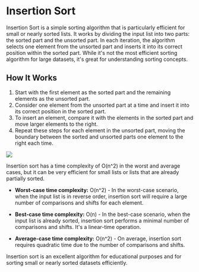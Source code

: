 # Insertion Sort

Insertion Sort is a simple sorting algorithm that is particularly efficient for small or nearly sorted lists. It works by dividing the input list into two parts: the sorted part and the unsorted part. In each iteration, the algorithm selects one element from the unsorted part and inserts it into its correct position within the sorted part. While it's not the most efficient sorting algorithm for large datasets, it's great for understanding sorting concepts.

## How It Works

1. Start with the first element as the sorted part and the remaining elements as the unsorted part.
2. Consider one element from the unsorted part at a time and insert it into its correct position in the sorted part.
3. To insert an element, compare it with the elements in the sorted part and move larger elements to the right.
4. Repeat these steps for each element in the unsorted part, moving the boundary between the sorted and unsorted parts one element to the right each time.

![](https://media.geeksforgeeks.org/wp-content/uploads/insertionsort.png)

Insertion sort has a time complexity of O(n^2) in the worst and average cases, but it can be very efficient for small lists or lists that are already partially sorted.

- **Worst-case time complexity:** O(n^2) - In the worst-case scenario, when the input list is in reverse order, insertion sort will require a large number of comparisons and shifts for each element.

- **Best-case time complexity:** O(n) - In the best-case scenario, when the input list is already sorted, insertion sort performs a minimal number of comparisons and shifts. It's a linear-time operation.

- **Average-case time complexity:** O(n^2) - On average, insertion sort requires quadratic time due to the number of comparisons and shifts.

Insertion sort is an excellent algorithm for educational purposes and for sorting small or nearly sorted datasets efficiently.
